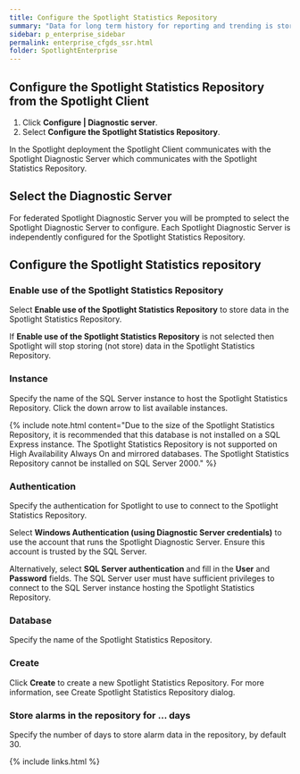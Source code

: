 ```yaml
---
title: Configure the Spotlight Statistics Repository
summary: "Data for long term history for reporting and trending is stored in the Spotlight Statistics Repository. By default, use of the Spotlight Statistics Repository is disabled. Data for long term history for reporting and trending is only stored when the use of the Spotlight Statistics Repository is enabled and the Spotlight Statistics Repository is appropriately configured."
sidebar: p_enterprise_sidebar
permalink: enterprise_cfgds_ssr.html
folder: SpotlightEnterprise
---
```




## Configure the Spotlight Statistics Repository from the Spotlight Client

1. Click **Configure \| Diagnostic server**.
2. Select **Configure the Spotlight Statistics Repository**.

In the Spotlight deployment the Spotlight Client communicates with the Spotlight Diagnostic Server which communicates with the Spotlight Statistics Repository.

## Select the Diagnostic Server

For federated Spotlight Diagnostic Server you will be prompted to select the Spotlight Diagnostic Server to configure. Each Spotlight Diagnostic Server is independently configured for the Spotlight Statistics Repository.

## Configure the Spotlight Statistics repository

### Enable use of the Spotlight Statistics Repository

Select **Enable use of the Spotlight Statistics Repository** to store data in the Spotlight Statistics Repository.

If **Enable use of the Spotlight Statistics Repository** is not selected then Spotlight will stop storing (not store) data in the Spotlight Statistics Repository.

### Instance

Specify the name of the SQL Server instance to host the Spotlight Statistics Repository. Click the down arrow to list available instances.

{% include note.html content="Due to the size of the Spotlight Statistics Repository, it is recommended that this database is not installed on a SQL Express instance. The Spotlight Statistics Repository is not supported on High Availability Always On and mirrored databases. The Spotlight Statistics Repository cannot be installed on SQL Server 2000." %}

### Authentication

Specify the authentication for Spotlight to use to connect to the Spotlight Statistics Repository.

Select **Windows Authentication (using Diagnostic Server credentials)** to use the account that runs the Spotlight Diagnostic Server. Ensure this account is trusted by the SQL Server.

Alternatively, select **SQL Server authentication** and fill in the **User** and **Password** fields. The SQL Server user must have sufficient privileges to connect to the SQL Server instance hosting the Spotlight Statistics Repository.

### Database

Specify the name of the Spotlight Statistics Repository.

### Create

Click **Create** to create a new Spotlight Statistics Repository. For more information, see Create Spotlight Statistics Repository dialog.

### Store alarms in the repository for … days

Specify the number of days to store alarm data in the repository, by default 30.



{% include links.html %}
